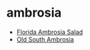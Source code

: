 # ambrosia

 * [Florida Ambrosia Salad](index/f/florida-ambrosia-salad-51126830.json)
 * [Old South Ambrosia](index/o/old-south-ambrosia-6002.json)

